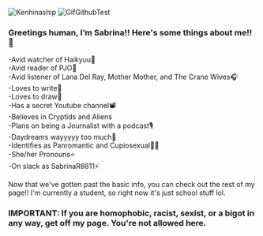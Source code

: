 ![Kenhinaship](https://github.com/user-attachments/assets/1cada2da-0efa-44bd-aa4b-7d4c97e6de43)
![GifGithubTest](https://github.com/user-attachments/assets/70b2623e-24db-4c69-8b77-f07b4b13f15f)

### Greetings human, I’m Sabrina!! Here's some things about me!! 🧡
-Avid watcher of Haikyuu🏐<br>
-Avid reader of PJO🌊<br>
-Avid listener of Lana Del Ray, Mother Mother, and The Crane Wives🎧<br>
-Loves to write📖 <br>
-Loves to draw🎨<br>
-Has a secret Youtube channel📽<br>
-Believes in Cryptids and Aliens<br>
-Plans on being a Journalist with a podcast🎙️<br>
-Daydreams wayyyyy too much🌈<br>
-Identifies as Panromantic and Cupiosexual🏳‍🌈<br>
-She/her Pronouns⭐<br>
-On slack as SabrinaR8811⚡<br>

Now that we've gotten past the basic info, you can check out the rest of my page!! I'm currently a student, so right now it's just school stuff lol.<br>
### IMPORTANT: If you are homophobic, racist, sexist, or a bigot in any way, get off my page. You're not allowed here.

<!---
SabrinaR8811/SabrinaR8811 is a ✨ special ✨ repository because its `README.md` (this file) appears on your GitHub profile.
You can click the Preview link to take a look at your changes.
--->

